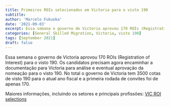 ```yaml
---
title: Primeiros ROIs selecionados em Victoria para o visto 190
subtitle:  
author: 'Marcelo Fukuoka'
date: '2021-09-03'
excerpt: Essa semana o governo de Victoria aprovou 170 ROIs (Registration of Interest) para o visto 190.   
categories: [General Skilled Migration, Victoria, visto 190]
tags: [September 2021] 
draft: false
---
```

Essa semana o governo de Victoria aprovou 170 ROIs (Registration of Interest) para o visto 190. 
Os candidatos precisam agora encaminhar a documentação para Victoria para análise e eventual aprovação da nomeação para o visto 190. No total o governo de Victoria tem 3500 cotas de visto 190 para o atual ano fiscal e a primeira rodada de convites foi de apenas 170. 

Maiores informações, incluindo os setores e principais profissões:
[VIC ROI selections](https://liveinmelbourne.vic.gov.au/news-events/news/2021/skilled-migration-update-roi-selections)

